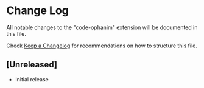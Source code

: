 # Change Log

All notable changes to the "code-ophanim" extension will be documented in this file.

Check [Keep a Changelog](http://keepachangelog.com/) for recommendations on how to structure this file.

## [Unreleased]

- Initial release